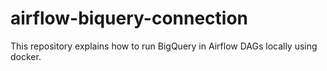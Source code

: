 # airflow-biquery-connection

This repository explains how to run BigQuery in Airflow DAGs locally using docker.
